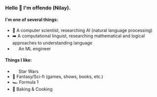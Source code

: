### Hello :wave: I'm offendo (Nilay).

#### I'm one of several things:
- 🤖 A computer scientist, researching AI (natural language processing)
- ➡️ A computational linguist, researching mathematical and logical approaches to understanding language
- <img height="16" width="16" src="https://unpkg.com/simple-icons@v6/icons/pytorch.svg" /> An ML engineer

#### Things I like:
- <img height="16" width="16" src="https://emojis.slackmojis.com/emojis/images/1511368775/3217/bluelightsaber.png?1511368775" /> Star Wars
- 🐉 Fantasy/Sci-fi (games, shows, books, etc.)
- 🏎️ Formula 1
- 🥖 Baking & Cooking

<!---
offendo/offendo is a ✨ special ✨ repository because its `README.md` (this file) appears on your GitHub profile.
You can click the Preview link to take a look at your changes.
--->
